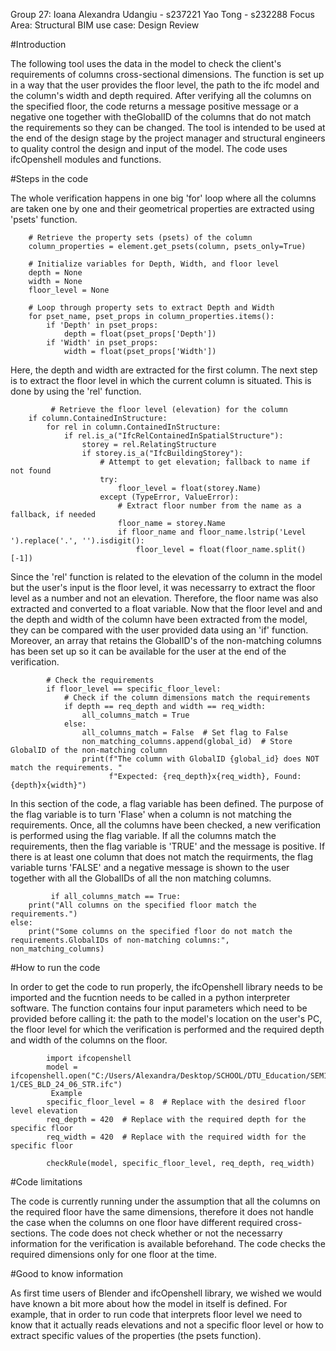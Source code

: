 Group 27: Ioana Alexandra Udangiu - s237221
          Yao Tong - s232288
Focus Area: Structural
BIM use case: Design Review

#Introduction

The following tool uses the data in the model to check the client's requirements of columns cross-sectional dimensions. The function is set up in a way that the user provides the floor level, the path to the ifc model and the column's width and depth required. After verifying all the columns on the specified floor, the code returns a message positive message or a negative one together with theGlobalID of the columns that do not match the requirements so they can be changed.
The tool is intended to be used at the end of the design stage by the project manager and structural engineers to quality control the design and input of the model.
The code uses ifcOpenshell modules and functions.

#Steps in the code

The whole verification happens in one big 'for' loop where all the columns are taken one by one and their geometrical properties are extracted using 'psets' function.

        # Retrieve the property sets (psets) of the column
        column_properties = element.get_psets(column, psets_only=True)

        # Initialize variables for Depth, Width, and floor level
        depth = None
        width = None
        floor_level = None

        # Loop through property sets to extract Depth and Width
        for pset_name, pset_props in column_properties.items():
            if 'Depth' in pset_props:
                depth = float(pset_props['Depth'])
            if 'Width' in pset_props:
                width = float(pset_props['Width'])

Here, the depth and width are extracted for the first column. The next step is to extract the floor level in which the current column is situated. This is done by using the 'rel' function.

             # Retrieve the floor level (elevation) for the column
        if column.ContainedInStructure:
            for rel in column.ContainedInStructure:
                if rel.is_a("IfcRelContainedInSpatialStructure"):
                    storey = rel.RelatingStructure
                    if storey.is_a("IfcBuildingStorey"):
                        # Attempt to get elevation; fallback to name if not found
                        try:
                            floor_level = float(storey.Name)
                        except (TypeError, ValueError):
                            # Extract floor number from the name as a fallback, if needed
                            floor_name = storey.Name
                            if floor_name and floor_name.lstrip('Level ').replace('.', '').isdigit():
                                floor_level = float(floor_name.split()[-1])

Since the 'rel' function is related to the elevation of the column in the model but the user's input is the floor level, it was necessarry to extract the floor level as a number and not an elevation. Therefore, the floor name was also extracted and converted to a float variable.
Now that the floor level and and the depth and width of the column have been extracted from the model, they can be compared with the user provided data using an 'if' function. Moreover, an array that retains the GlobalID's of the non-matching columns has been set up so it can be available for the user at the end of the verification.

            # Check the requirements 
            if floor_level == specific_floor_level:
                # Check if the column dimensions match the requirements
                if depth == req_depth and width == req_width:
                    all_columns_match = True
                else:
                    all_columns_match = False  # Set flag to False
                    non_matching_columns.append(global_id)  # Store GlobalID of the non-matching column
                    print(f"The column with GlobalID {global_id} does NOT match the requirements. "
                          f"Expected: {req_depth}x{req_width}, Found: {depth}x{width}")

In this section of the code, a flag variable has been defined. The purpose of the flag variable is to turn 'Flase' when a column is not matching the requirements.
Once, all the columns have been checked, a new verification is performed using the flag variable. If all the columns match the requirements, then the flag variable is 'TRUE' and the message is positive. If there is at least one column that does not match the requirments, the flag variable turns 'FALSE' and a negative message is shown to the user together with all the GlobalIDs of all the non matching columns.

             if all_columns_match == True:
        print("All columns on the specified floor match the requirements.")
    else:
        print("Some columns on the specified floor do not match the requirements.GlobalIDs of non-matching columns:", non_matching_columns)

#How to run the code

In order to get the code to run properly, the ifcOpenshell library needs to be imported and the fucntion needs to be called in a python interpreter software. The function contains four input parameters which need to be provided before calling it: the path to the model's location on the user's PC, the floor level for which the verification is performed and the required depth and width of the columns on the floor.

            import ifcopenshell
            model = ifcopenshell.open("C:/Users/Alexandra/Desktop/SCHOOL/DTU_Education/SEM1/Advanced_BIM/LECTURE 1/CES_BLD_24_06_STR.ifc")
             Example
            specific_floor_level = 8  # Replace with the desired floor level elevation
            req_depth = 420  # Replace with the required depth for the specific floor
            req_width = 420  # Replace with the required width for the specific floor

            checkRule(model, specific_floor_level, req_depth, req_width)
 
 #Code limitations
 
 The code is currently running under the assumption that all the columns on the required floor have the same dimensions, therefore it does not handle the case when the columns on one floor have different required cross-sections.
 The code does not check whether or not the necessarry information for the verification is available beforehand.
 The code checks the required dimensions only for one floor at the time.

 #Good to know information
 
As first time users of Blender and ifcOpenshell library, we wished we would have known a bit more about how the model in itself is defined. For example, that in order to run code that interprets floor level we need to know that it actually reads elevations and not a specific floor level or how to extract specific values of the properties (the psets function).
